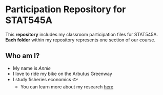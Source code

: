 # Participation Repository for STAT545A

This **repository** includes my classroom participation files for STAT545A. **Each folder** within my repository represents one section of our course.

## Who am I?

* My name is *Annie*
* I love to ride my bike on the Arbutus Greenway
* I study fisheries economics :fish:
  * You can learn more about my research [here](http://feru.oceans.ubc.ca/)

